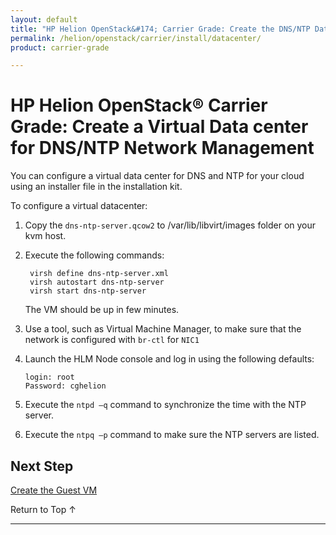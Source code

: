 ```yaml
---
layout: default
title: "HP Helion OpenStack&#174; Carrier Grade: Create the DNS/NTP Data Center Network Management VM"
permalink: /helion/openstack/carrier/install/datacenter/
product: carrier-grade

---
```

<!--UNDER REVISION-->


<script>

function PageRefresh {
onLoad="window.refresh"
}

PageRefresh();

</script>

# HP Helion OpenStack&#174; Carrier Grade: Create a Virtual Data center for DNS/NTP Network Management

You can configure a virtual data center for DNS and NTP for your cloud using an installer file in the installation kit.

To configure a virtual datacenter:

1. Copy the `dns-ntp-server.qcow2` to /var/lib/libvirt/images folder on your kvm host.

2. Execute the following commands:

		virsh define dns-ntp-server.xml
		virsh autostart dns-ntp-server
		virsh start dns-ntp-server

	The VM should be up in few minutes. 

3. Use a tool, such as Virtual Machine Manager, to make sure that the network is configured with `br-ctl` for `NIC1`

4.  Launch the HLM Node console and log in using the following defaults:

		login: root
		Password: cghelion

5. Execute the  `ntpd –q` command to synchronize the time with the NTP server.

6. Execute the `ntpq –p` command to make sure the NTP servers are listed.

## Next Step

[Create the Guest VM](/helion/openstack/carrier/install/guest-vm/)

<a href="#top" style="padding:14px 0px 14px 0px; text-decoration: none;"> Return to Top &#8593; </a>

---


